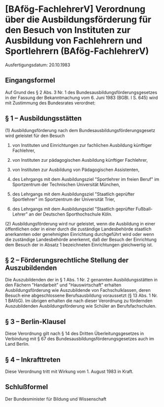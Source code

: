 # [BAfög-FachlehrerV] Verordnung über die Ausbildungsförderung für den Besuch von Instituten zur Ausbildung von Fachlehrern und Sportlehrern  (BAfög-FachlehrerV)

Ausfertigungsdatum: 20.10.1983

 

## Eingangsformel

Auf Grund des § 2 Abs. 3 Nr. 1 des Bundesausbildungsförderungsgesetzes in der Fassung der Bekanntmachung vom 6. Juni 1983 (BGBl. I S. 645) wird mit Zustimmung des Bundesrates verordnet:


## § 1 – Ausbildungsstätten

(1) Ausbildungsförderung nach dem Bundesausbildungsförderungsgesetz wird geleistet für den Besuch

1. von Instituten und Einrichtungen zur fachlichen Ausbildung künftiger Fachlehrer,

2. von Instituten zur pädagogischen Ausbildung künftiger Fachlehrer,

3. von Instituten zur Ausbildung von Pädagogischen Assistenten,

4. des Lehrgangs mit dem Ausbildungsziel "Sportlehrer im freien Beruf" im Sportzentrum der Technischen Universität München,

5. des Lehrgangs mit dem Ausbildungsziel "Staatlich geprüfter Sportlehrer" im Sportzentrum der Universität Trier,

6. des Lehrgangs mit dem Ausbildungsziel "Staatlich geprüfter Fußball-Lehrer" an der Deutschen Sporthochschule Köln.

(2) Ausbildungsförderung wird nur geleistet, wenn die Ausbildung in einer öffentlichen oder in einer durch die zuständige Landesbehörde staatlich anerkannten oder genehmigten Einrichtung durchgeführt wird oder wenn die zuständige Landesbehörde anerkennt, daß der Besuch der Einrichtung dem Besuch der in Absatz 1 bezeichneten Einrichtungen gleichwertig ist.


## § 2 – Förderungsrechtliche Stellung der Auszubildenden

Die Auszubildenden der in § 1 Abs. 1 Nr. 2 genannten Ausbildungsstätten in den Fächern "Handarbeit" und "Hauswirtschaft" erhalten Ausbildungsförderung wie Auszubildende von Fachschulklassen, deren Besuch eine abgeschlossene Berufsausbildung voraussetzt (§ 13 Abs. 1 Nr. 1 BAföG). Im übrigen erhalten die nach dieser Verordnung zu fördernden Auszubildenden Ausbildungsförderung wie Schüler an Berufsfachschulen.


## § 3 – Berlin-Klausel

Diese Verordnung gilt nach § 14 des Dritten Überleitungsgesetzes in Verbindung mit § 67 des Bundesausbildungsförderungsgesetzes auch im Land Berlin.


## § 4 – Inkrafttreten

Diese Verordnung tritt mit Wirkung vom 1. August 1983 in Kraft.


## Schlußformel

Der Bundesminister für Bildung und Wissenschaft
